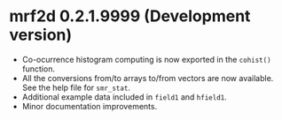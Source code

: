 # mrf2d 0.2.1.9999 (Development version)

  * Co-ocurrence histogram computing is now exported in the `cohist()` function.
  * All the conversions from/to arrays to/from vectors are now available. See the help file for `smr_stat`.
  * Additional example data included in `field1` and `hfield1`.
  * Minor documentation improvements.
